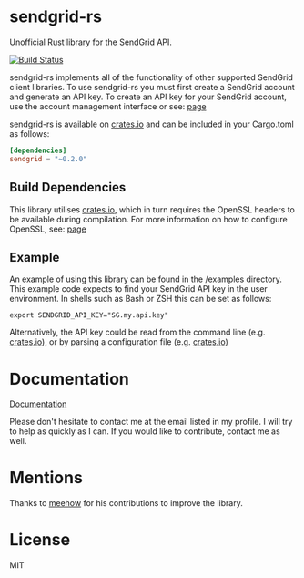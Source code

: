 # sendgrid-rs
Unofficial Rust library for the SendGrid API.

[![Build Status](https://travis-ci.org/gsquire/sendgrid-rs.svg?branch=master)](https://travis-ci.org/gsquire/sendgrid-rs)

sendgrid-rs implements all of the functionality of other supported SendGrid client libraries.
To use sendgrid-rs you must first create a SendGrid account and generate an API key. To create an API key for your SendGrid account, use the account management interface or see:  [page](https://sendgrid.com/docs/API_Reference/Web_API_v3/API_Keys/index.html)

sendgrid-rs is available on [crates.io](https://crates.io/crates/sendgrid) and can be included in your Cargo.toml as follows:

```toml
[dependencies]
sendgrid = "~0.2.0"
```

## Build Dependencies

This library utilises [crates.io](https://crates.io/crates/hyper), which in turn requires the OpenSSL headers to be available during compilation. For more information on how to configure OpenSSL, see: [page](https://github.com/sfackler/rust-openssl)

## Example

An example of using this library can be found in the /examples directory. This example code expects to find your SendGrid API key in the user environment. In shells such as Bash or ZSH this can be set as follows:

```shell
export SENDGRID_API_KEY="SG.my.api.key"
```

Alternatively, the API key could be read from the command line (e.g. [crates.io](https://crates.io/crates/clap)), or by parsing a configuration file (e.g. [crates.io](https://crates.io/crates/toml))


# Documentation
[Documentation](https://gsquire.github.io/docs/rust/sendgrid)

Please don't hesitate to contact me at the email listed in my profile. I will
try to help as quickly as I can. If you would like to contribute, contact me
as well.

# Mentions
Thanks to [meehow](https://github.com/meehow) for his contributions to improve the library.

# License
MIT
